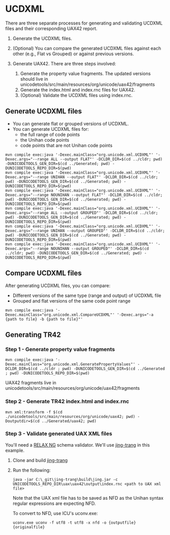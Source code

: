 # UCDXML

There are three separate processes for generating and validating UCDXML files and their corresponding UAX42 report.

1. Generate the UCDXML files.
2. (Optional) You can compare the generated UCDXML files against each other (e.g., Flat vs Grouped) or against 
   previous versions.
3. Generate UAX42. There are three steps involved:

   1. Generate the property value fragments. The updated versions should live in 
      unicodetools/src/main/resources/org/unicode/uax42/fragments
   2. Generate the index.html and index.rnc files for UAX42.
   3. (Optional) Validate the UCDXML files using index.rnc.

## Generate UCDXML files

- You can generate flat or grouped versions of UCDXML.
- You can generate UCDXML files for:
  - the full range of code points
  - the Unihan code points
  - code points that are not Unihan code points

```
mvn compile exec:java '-Dexec.mainClass="org.unicode.xml.UCDXML"' '-Dexec.args="--range ALL --output FLAT"' -DCLDR_DIR=$(cd ../cldr; pwd) -DUNICODETOOLS_GEN_DIR=$(cd ../Generated; pwd) -DUNICODETOOLS_REPO_DIR=$(pwd)
mvn compile exec:java '-Dexec.mainClass="org.unicode.xml.UCDXML"' '-Dexec.args="--range UNIHAN --output FLAT"' -DCLDR_DIR=$(cd ../cldr; pwd) -DUNICODETOOLS_GEN_DIR=$(cd ../Generated; pwd) -DUNICODETOOLS_REPO_DIR=$(pwd)
mvn compile exec:java '-Dexec.mainClass="org.unicode.xml.UCDXML"' '-Dexec.args="--range NOUNIHAN --output FLAT"' -DCLDR_DIR=$(cd ../cldr; pwd) -DUNICODETOOLS_GEN_DIR=$(cd ../Generated; pwd) -DUNICODETOOLS_REPO_DIR=$(pwd)
mvn compile exec:java '-Dexec.mainClass="org.unicode.xml.UCDXML"' '-Dexec.args="--range ALL --output GROUPED"' -DCLDR_DIR=$(cd ../cldr; pwd) -DUNICODETOOLS_GEN_DIR=$(cd ../Generated; pwd) -DUNICODETOOLS_REPO_DIR=$(pwd)
mvn compile exec:java '-Dexec.mainClass="org.unicode.xml.UCDXML"' '-Dexec.args="--range UNIHAN --output GROUPED"' -DCLDR_DIR=$(cd ../cldr; pwd) -DUNICODETOOLS_GEN_DIR=$(cd ../Generated; pwd) -DUNICODETOOLS_REPO_DIR=$(pwd)
mvn compile exec:java '-Dexec.mainClass="org.unicode.xml.UCDXML"' '-Dexec.args="--range NOUNIHAN --output GROUPED"' -DCLDR_DIR=$(cd ../cldr; pwd) -DUNICODETOOLS_GEN_DIR=$(cd ../Generated; pwd) -DUNICODETOOLS_REPO_DIR=$(pwd)
```

## Compare UCDXML files

After generating UCDXML files, you can compare:

- Different versions of the same type (range and output) of UCDXML file
- Grouped and flat versions of the same code point range

```
mvn compile exec:java '-Dexec.mainClass="org.unicode.xml.CompareUCDXML"' '-Dexec.args="-a {path to file} -b {path to file}"'
```

## Generating TR42

### Step 1 - Generate property value fragments

```
mvn compile exec:java '-Dexec.mainClass="org.unicode.xml.GeneratePropertyValues"' -DCLDR_DIR=$(cd ../cldr ; pwd) -DUNICODETOOLS_GEN_DIR=$(cd ../Generated ; pwd) -DUNICODETOOLS_REPO_DIR=$(pwd)
```

UAX42 fragments live in unicodetools/src/main/resources/org/unicode/uax42/fragments

### Step 2 - Generate TR42 index.html and index.rnc 

```
mvn xml:transform -f $(cd ./unicodetools/src/main/resources/org/unicode/uax42; pwd) -Doutputdir=$(cd ../Generated/uax42; pwd)
```

### Step 3 - Validate generated UAX XML files

You'll need a [RELAX NG](https://relaxng.org/) schema validator.
We'll use [jing-trang](https://github.com/relaxng/jing-trang) in this example.

1. Clone and build [jing-trang](https://github.com/relaxng/jing-trang)
2. Run the following:
    ```
   java -jar C:\_git\jing-trang\build\jing.jar -c UNICODETOOLS_REPO_DIR\uax\uax42\output\index.rnc <path to UAX xml file>
   ```
   Note that the UAX xml file has to be saved as NFD as the Unihan syntax regular expressions are expecting NFD.
   
   To convert to NFD, use ICU's uconv.exe:
   ```
   uconv.exe uconv -f utf8 -t utf8 -x nfd -o {outputfile} {originalfile}
   ```

